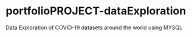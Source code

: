 # portfolioPROJECT-dataExploration

Data Exploration of COVID-19 datasets around the world using MYSQL

